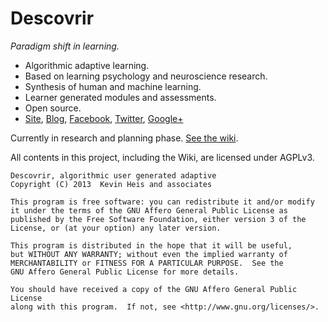 # Descovrir
_Paradigm shift in learning._

- Algorithmic adaptive learning.
- Based on learning psychology and neuroscience research.
- Synthesis of human and machine learning.
- Learner generated modules and assessments.
- Open source.
- [Site], [Blog], [Facebook], [Twitter], [Google+]

[Site]: http://descovrir.org
[Blog]: http://descovrirorg.wordpress.com/
[Facebook]: http://facebook.com/descovrir
[Twitter]: http://twitter.com/descovrirorg
[Google+]: https://plus.google.com/u/102422704401628739470/102422704401628739470

Currently in research and planning phase. [See the wiki](https://github.com/heiskr/Descovrir/wiki).



All contents in this project, including the Wiki, are licensed under AGPLv3.

    Descovrir, algorithmic user generated adaptive
    Copyright (C) 2013  Kevin Heis and associates

    This program is free software: you can redistribute it and/or modify
    it under the terms of the GNU Affero General Public License as
    published by the Free Software Foundation, either version 3 of the
    License, or (at your option) any later version.

    This program is distributed in the hope that it will be useful,
    but WITHOUT ANY WARRANTY; without even the implied warranty of
    MERCHANTABILITY or FITNESS FOR A PARTICULAR PURPOSE.  See the
    GNU Affero General Public License for more details.

    You should have received a copy of the GNU Affero General Public License
    along with this program.  If not, see <http://www.gnu.org/licenses/>.
